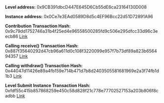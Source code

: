 **Level address:** 0x9CB391dbcD447E645D6Cb55dE6ca23164130D008

**Instance address:** 0x0Ce7e3EAd0589D8d5c4EF96Bcc22d51D72891A96

**Contribution Transaction Hash:** 0x9c79dd1752746a31b4f25ed4e96558500285fd9c506e295dfcc33d96c3eecb86 [Link](https://rinkeby.etherscan.io/tx/0x9c79dd1752746a31b4f25ed4e96558500285fd9c506e295dfcc33d96c3eecb86)

**Calling receive() Transaction Hash:** 0x887f35640292d47cb96a611d0c108f3220099e957f7b73df89a823b656494357 [Link](https://rinkeby.etherscan.io/tx/0x887f35640292d47cb96a611d0c108f3220099e957f7b73df89a823b656494357)

**Calling withdraw() Transaction Hash:** 0x44047d11426e89a4fb159e714b471d7b8d2403505581681969e2a3f74fb1d1b3 [Link](https://rinkeby.etherscan.io/tx/0x44047d11426e89a4fb159e714b471d7b8d2403505581681969e2a3f74fb1d1b3)

**Level Submit Instance Transaction Hash:** 0xfdf55c415b857868259e450c58d828f21c778e77702527153a203b806f8cadbb [Link](https://rinkeby.etherscan.io/tx/0xfdf55c415b857868259e450c58d828f21c778e77702527153a203b806f8cadbb)